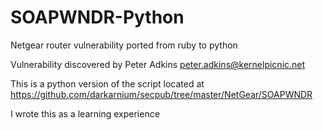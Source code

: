 # SOAPWNDR-Python
Netgear router vulnerability ported from ruby to python

Vulnerability discovered by Peter Adkins <peter.adkins@kernelpicnic.net>

This is a python version of the script located at https://github.com/darkarnium/secpub/tree/master/NetGear/SOAPWNDR

I wrote this as a learning experience
